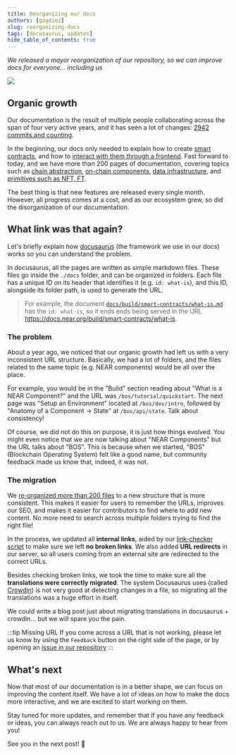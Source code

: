 ```yaml
---
title: Reorganizing our docs
authors: [gagdiez]
slug: reorganizing-docs
tags: [docusaurus, updates]
hide_table_of_contents: true
---
```


*We released a mayor reorganization of our repository, so we can improve docs for everyone... including us*

<p><img src="https://img.freepik.com/free-photo/ancient-books-adorn-library-carefully-arranged-with-classics-rare-gems_157027-2332.jpg" /></p>

<!-- truncate -->

## Organic growth
Our documentation is the result of multiple people collaborating across the span of four very active years, and it has seen a lot of changes: [2942 commits and counting](https://github.com/near/docs/commits/master/).

In the beginning, our docs only needed to explain how to create [smart contracts](/build/smart-contracts/what-is), and how to [interact with them through a frontend](/build/web3-apps/quickstart). Fast forward to today, and we have more than 200 pages of documentation, covering topics such as [chain abstraction](/build/chain-abstraction/what-is), [on-chain components](/build/near-components/what-is), [data infrastructure](/build/data-infrastructure/what-is), and [primitives such as NFT, FT](/build/primitives/what-is).

The best thing is that new features are released every single month. However, all progress comes at a cost, and as our ecosystem grew, so did the disorganization of our documentation.

## What link was that again?
Let's briefly explain how [docusaurus](https://docusaurus.io/) (the framework we use in our docs) works so you can understand the problem.

In docusaurus, all the pages are written as simple markdown files. These files go inside the `./docs` folder, and can be organized in folders. Each file has a unique ID on its header that identifies it (e.g. `id: what-is`), and this ID, alongside its folder path, is used to generate the URL. 

> For example, the document [`docs/build/smart-contracts/what-is.md`](https://github.com/near/docs/blob/master/docs/2.build/2.smart-contracts/what-is.md) has the `id: what-is`, so it ends ends being served in the URL https://docs.near.org/build/smart-contracts/what-is.

### The problem

About a year ago, we noticed that our organic growth had left us with a very inconsistent URL structure. Basically, we had a lot of folders, and the files related to the same topic (e.g. NEAR components) would be all over the place.

For example, you would be in the "Build" section reading about "What is a NEAR Component?" and the URL was `/bos/tutorial/quickstart`. The next page was "Setup an Environment" located at `/bos/dev/intro`, followed by "Anatomy of a Component -> State" at `/bos/api/state`. Talk about consistency!

Of course, we did not do this on purpose, it is just how things evolved. You might even notice that we are now talking about "NEAR Components" but the URL talks about "BOS". This is because when we started, "BOS" (Blockchain Operating System) felt like a good name, but community feedback made us know that, indeed, it was not. 

### The migration

We [re-organized more than 200 files](https://github.com/near/docs/pull/1890/files) to a new structure that is more consistent. This makes it easier for users to remember the URLs, improves our SEO, and makes it easier for contributors to find where to add new content. No more need to search across multiple folders trying to find the right file!

In the process, we updated all **internal links**, aided by our [link-checker script](https://github.com/near/docs/blob/master/website/test-links.sh) to make sure we left **no broken links**. We also added **URL redirects** in our server, so all users coming from an external site are redirected to the correct URLs.

Besides checking broken links, we took the time to make sure all the **translations were correctly migrated**. The system Docusaurus uses (called [Crowdin](https://crowdin.com/)) is not very good at detecting changes in a file, so migrating all the translations was a huge effort in itself. 

We could write a blog post just about migrating translations in docusaurus + crowdin... but we will spare you the pain.

:::tip Missing URL
If you come across a URL that is not working, please let us know by using the `Feedback` button on the right side of the page, or by opening an [issue in our repository](https://github.com/near/docs/issues)
:::

## What's next
Now that most of our documentation is in a better shape, we can focus on improving the content itself. We have a lot of ideas on how to make the docs more interactive, and we are excited to start working on them.

Stay tuned for more updates, and remember that if you have any feedback or ideas, you can always reach out to us. We are always happy to hear from you!

See you in the next post! 🚀

